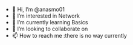 - 👋 Hi, I’m @anasmo01
- 👀 I’m interested in Network
- 🌱 I’m currently learning Basics
- 💞️ I’m looking to collaborate on 
- 📫 How to reach me :there is no way currently

<!---
anasmo01/anasmo01 is a ✨ special ✨ repository because its `README.md` (this file) appears on your GitHub profile.
You can click the Preview link to take a look at your changes.
--->
